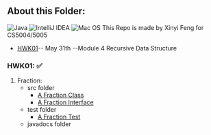 ## About this Folder:
![Java](https://img.shields.io/badge/java-%23ED8B00.svg?style=for-the-badge&logo=java&logoColor=white)
![IntelliJ IDEA](https://img.shields.io/badge/IntelliJIDEA-000000.svg?style=for-the-badge&logo=intellij-idea&logoColor=white)
![Mac OS](https://img.shields.io/badge/mac%20os-000000?style=for-the-badge&logo=macos&logoColor=F0F0F0)
This Repo is made by Xinyi Feng for CS5004/5005

* [HWK01](#hwk01)-- May 31th --Module 4 Recursive Data Structure 

### HWK01: :white_check_mark:
1.  Fraction:
    - src folder 
      - [A Fraction Class](https://github.com/FentPams/cs_5004/blob/main/HWK01/Fraction/src/Fraction.java)
      - [A Fraction Interface](https://github.com/FentPams/cs_5004/blob/main/HWK01/Fraction/src/FractionInterface.java)
    - test folder 
      - [A Fraction Test](https://github.com/FentPams/cs_5004/blob/main/HWK01/Fraction/tests/FractionTest.java)
    - javadocs folder
